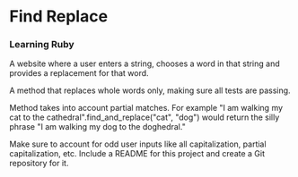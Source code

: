 # Find Replace

### Learning Ruby

A website where a user enters a string, chooses a word in that string and provides a replacement for that word.

A method that replaces whole words only, making sure all tests are passing.

Method takes into account partial matches. For example "I am walking my cat to the cathedral".find_and_replace("cat", "dog") would return the silly phrase "I am walking my dog to the doghedral."

Make sure to account for odd user inputs like all capitalization, partial capitalization, etc. Include a README for this project and create a Git repository for it.

